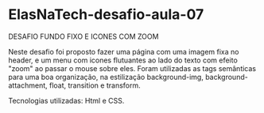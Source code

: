 # ElasNaTech-desafio-aula-07

DESAFIO FUNDO FIXO E ICONES COM ZOOM

Neste desafio foi proposto fazer uma página com uma imagem fixa no header, e um menu com icones flutuantes 
ao lado do texto com efeito "zoom" ao passar o mouse sobre eles. Foram utilizadas as tags semânticas para uma 
boa organização, na estilização background-img, background-attachment, float, transition e transform.

Tecnologias utilizadas: Html e CSS.
